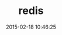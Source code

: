 ---
layout: post
title:  "redis"
repo:   "redis/redis-rb"
date:   2015-02-18 10:46:25
gemurl: https://github.com/redis/redis-rb
---
